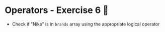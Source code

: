 # Operators - Exercise 6 🐍

- Check if "Nike" is in `brands` array using the appropriate logical operator
